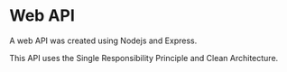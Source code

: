 # Web API

A web API was created using Nodejs and Express.

This API uses the Single Responsibility Principle and Clean Architecture.
